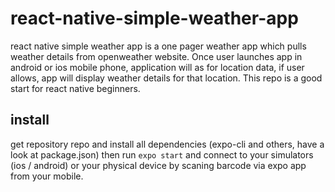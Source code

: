 # react-native-simple-weather-app
react native simple weather app is a one pager weather app which pulls weather details from openweather website. Once user launches app in android or ios mobile phone, application will as for location data, if user allows, app will display weather details for that location. This repo is a good start for react native beginners. 

## install
get repository repo and install all dependencies (expo-cli and others, have a look at package.json)
then run `expo start` and connect to your simulators (ios / android) or your physical device by scaning barcode via expo app from your mobile. 

